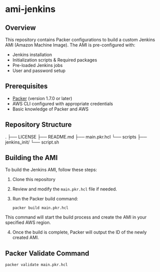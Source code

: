 # ami-jenkins

## Overview

This repository contains Packer configurations to build a custom Jenkins AMI (Amazon Machine Image). The AMI is pre-configured with:

- Jenkins installation
- Initialization scripts & Required packages
- Pre-loaded Jenkins jobs
- User and password setup

## Prerequisites

- [Packer](https://www.packer.io/downloads) (version 1.7.0 or later)
- AWS CLI configured with appropriate credentials
- Basic knowledge of Packer and AWS

## Repository Structure

.
├── LICENSE
├── README.md
├── main.pkr.hcl
└── scripts
    ├── jenkins_init/
    └── script.sh


## Building the AMI

To build the Jenkins AMI, follow these steps:

1. Clone this repository
   
2. Review and modify the `main.pkr.hcl` file if needed.

3. Run the Packer build command:
    
    `packer build main.pkr.hcl`
   
This command will start the build process and create the AMI in your specified AWS region.

4. Once the build is complete, Packer will output the ID of the newly created AMI.

## Packer Validate Command

  `packer validate main.pkr.hcl`
